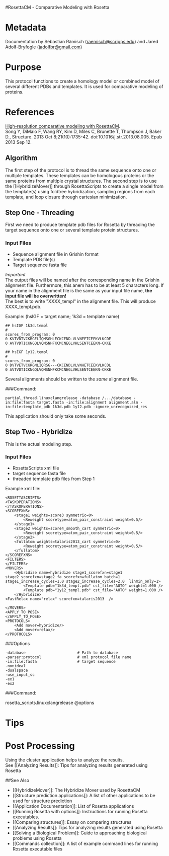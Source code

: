#RosettaCM - Comparative Modeling with Rosetta

Metadata
========

Documentation by Sebastian Rämisch (raemisch@scripps.edu) and Jared Adolf-Bryfogle (jadolfbr@gmail.com)

Purpose
=======

This protocol functions to create a homology model or combined model of several different PDBs and templates.  It is used for comparative modeling of proteins.  

References
==========

[High-resolution comparative modeling with RosettaCM](http://www.sciencedirect.com/science/article/pii/S0969212613002979).  
Song Y, DiMaio F, Wang RY, Kim D, Miles C, Brunette T, Thompson J, Baker D.,
Structure. 2013 Oct 8;21(10):1735-42. doi:10.1016/j.str.2013.08.005. Epub 2013 Sep 12.

## Algorithm

The first step of the protocol is to thread the same sequence onto one or multiple templates.  These templates can be homologous proteins or the same proteins from multiple crystal structures.  The second step is to use the [[HybridizeMover]] through RosettaScripts to create a single model from the template(s) using foldtree hybridization, sampling regions from each template, and loop closure through cartesian minimization. 

## Step One - Threading  
First we need to produce template pdb files for Rosetta by threading the target sequence onto one or several template protein structures.
### Input Files
* Sequence alignment file in Grishin format
* Template PDB file(s)
* Target sequence fasta file

*Important*  
The output files will be named after the corresponding name in the Grishin alignment file. Furthermore, this anem has to be at least 5 characters long. If your name in the alignment file is the same as your input file name, **the input file will be overwritten!**  
The best is to write "XXXX_templ" in the alignment file. This will produce XXXX_templ.pdb.   

Example: (hsIGF = target name; 1k3d = template name)

    ## hsIGF 1k3d.templ
    #
    scores_from_program: 0
    0 KVTVDTVCKRGFLIQMSGHLECKCEND-VLVNEETCEEKVLKCDE
    0 AVTVDTICKNGQLVQMSNHFKCMCNEGLVHLSENTCEEKN-CKKE

    ## hsIGF 1y12.templ
    #
    scores_from_program: 0
    0 DVTVETVCKRGNLIQRSG---CKCENDLVLVNHETCEEKVLKCDL
    0 AVTVDTICKNGQLVQMSNHFKCMCNEGLVHLSENTCEEKN-CKKE

Several alignments should be written to the *same* alignment file.

###Command:

    partial_thread.linuxclangrelease -database /.../database -in:file:fasta target.fasta -in:file:alignment alignment.aln -in:file:template_pdb 1k3d.pdb 1y12.pdb -ignore_unrecognized_res

This application should only take some seconds.

## Step Two - Hybridize
This is the actual modeling step.
### Input Files
* RosettaScripts xml file
* target sequence fasta file
* threaded template pdb files from Step 1

Example xml file:

    <ROSETTASCRIPTS>
    <TASKOPERATIONS>
    </TASKOPERATIONS>
    <SCOREFXNS>
        <stage1 weights=score3 symmetric=0>
            <Reweight scoretype=atom_pair_constraint weight=0.5/>
        </stage1>
        <stage2 weights=score4_smooth_cart symmetric=0>
            <Reweight scoretype=atom_pair_constraint weight=0.5/>
        </stage2>
        <fullatom weights=talaris2013_cart symmetric=0>
            <Reweight scoretype=atom_pair_constraint weight=0.5/>
        </fullatom>
    </SCOREFXNS>
    <FILTERS>
    </FILTERS>
    <MOVERS>
        <Hybridize name=hybridize stage1_scorefxn=stage1 stage2_scorefxn=stage2 fa_scorefxn=fullatom batch=1 stage1_increase_cycles=1.0 stage2_increase_cycles=2.0  linmin_only=1>
            <Template pdb="1k3d_templ.pdb" cst_file="AUTO" weight=1.000 />
            <Template pdb="1y12_templ.pdb" cst_file="AUTO" weight=1.000 />
        </Hybridize>
    <FastRelax name="relax" scorefxn=talaris2013  />

    </MOVERS>
    <APPLY_TO_POSE>
    </APPLY_TO_POSE>
    <PROTOCOLS>
        <Add mover=hybridize/>
        <Add mover=relax/>
    </PROTOCOLS>

  <OUTPUT scorefxn=talaris2013 />
</ROSETTASCRIPTS>



###Options

    -database                       # Path to database
    -parser:protocol                # xml protocol file name
    -in:file:fasta                  # target sequence
    -nonideal
    -dualspace
    -use_input_sc
    -ex1
    -ex2

###Command:

rosetta_scripts.linuxclangrelease @options

Tips
====

Post Processing
===============
Using the cluster application helps to analyze the results.  
See [[Analyzing Results]]: Tips for analyzing results generated using Rosetta

##See Also

* [[HybridizeMover]]: The Hybridize Mover used by RosettaCM
* [[Structure prediction applications]]: A list of other applications to be used for structure prediction
* [[Application Documentation]]: List of Rosetta applications
* [[Running Rosetta with options]]: Instructions for running Rosetta executables.
* [[Comparing structures]]: Essay on comparing structures
* [[Analyzing Results]]: Tips for analyzing results generated using Rosetta
* [[Solving a Biological Problem]]: Guide to approaching biological problems using Rosetta
* [[Commands collection]]: A list of example command lines for running Rosetta executable files